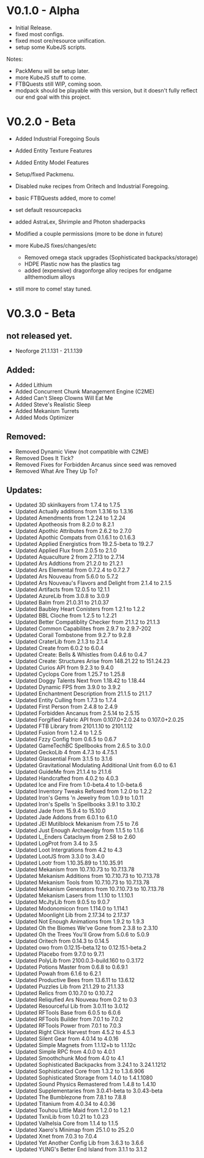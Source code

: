 
# V0.1.0 - Alpha

- Initial Release.
- fixed most configs.
- fixed most ore/resource unification.
- setup some KubeJS scripts.

Notes:

- PackMenu will be setup later.
- more KubeJS stuff to come.
- FTBQuests still WIP, coming soon.
- modpack should be playable with this version, but it doesn't fully reflect our end goal with this project.

# V0.2.0 - Beta

- Added Industrial Foregoing Souls
- Added Entity Texture Features
- Added Entity Model Features

- Setup/fixed Packmenu.
- Disabled nuke recipes from Oritech and Industrial Foregoing.
- basic FTBQuests added, more to come!
- set default resourcepacks
- added AstraLex, Shrimple and Photon shaderpacks
- Modified a couple permissions (more to be done in future)
- more KubeJS fixes/changes/etc
    - Removed omega stack upgrades (Sophisticated backpacks/storage)
    - HDPE Plastic now has the plastics tag
    - added (expensive) dragonforge alloy recipes for endgame allthemodium alloys

- still more to come! stay tuned.

# V0.3.0 - Beta
## not released yet.

- Neoforge 21.1.131 - 21.1.139

## Added: 
- Added Lithium
- Added Concurrent Chunk Management Engine (C2ME)
- Added Can't Sleep Clowns Will Eat Me 
- Added Steve's Realistic Sleep 
- Added Mekanism Turrets 
- Added Mods Optimizer 

## Removed: 
- Removed Dynamic View (not compatible with C2ME)
- Removed Does It Tick?
- Removed Fixes for Forbidden Arcanus since seed was removed
- Removed What Are They Up To?

## Updates:
- Updated 3D skinlkayers from 1.7.4 to 1.7.5
- Updated Actually additions from 1.3.16 to 1.3.16
- Updated Amendments from 1.2.24 to 1.2.24
- Updated Apotheosis from 8.2.0 to 8.2.1
- Updated Apothic Attributes from 2.6.2 to 2.7.0
- Updated Apothic Compats from 0.1.6.1 to 0.1.6.3
- Updated Applied Energistics from 19.2.5-beta to 19.2.7
- Updated Applied Flux from 2.0.5 to 2.1.0
- Updated Aquaculture 2 from 2.7.13 to 2.7.14
- Updated Ars Addtions from 21.2.0 to 21.2.1
- Updated Ars Elemental from 0.7.2.4 to 0.7.2.7
- Updated Ars Nouveau from 5.6.0 to 5.7.2
- Updated Ars Nouveau's Flavors and Delight from 2.1.4 to 2.1.5
- Updated Artifacts from 12.0.5 to 12.1.1
- Updated AzureLib from 3.0.8 to 3.0.9
- Updated Balm from 21.0.31 to 21.0.37
- Updated Baubley Heart Conisters from 1.2.1 to 1.2.2
- Updated BBL Cloche from 1.2.5 to 1.2.21
- Updated Better Compatiblity Checker from 21.1.2 to 21.1.3
- Updated Common Capabilites from 2.9.7 to 2.9.7-202
- Updated Corail Tombstone from 9.2.7 to 9.2.8
- Updated CraterLib from 2.1.3 to 2.1.4
- Updated Create from 6.0.2 to 6.0.4
- Updated Create: Bells & Whistles from 0.4.6 to 0.4.7
- Updated Create: Structures Arise from 148.21.22 to 151.24.23
- Updated Curios API from 9.2.3 to 9.4.0
- Updated Cyclops Core from 1.25.7 to 1.25.8
- Updated Doggy Talents Next from 1.18.42 to 1.18.44
- Updated Dynamic FPS from 3.9.0 to 3.9.2
- Updated Enchantment Description from 21.1.5 to 21.1.7
- Updated Entity Culling from 1.7.3 to 1.7.4
- Updated First Person from 2.4.8 to 2.4.9
- Updated Forbidden Ancanus from 2.5.14 to 2.5.15
- Updated Forgified Fabric API from 0.107.0+2.0.24 to 0.107.0+2.0.25
- Updated FTB Library from 2101.1.10 to 2101.1.12
- Updated Fusion from 1.2.4 to 1.2.5
- Updated Fzzy Config from 0.6.5 to 0.6.7
- Updated GameTechBC Spellbooks from 2.6.5 to 3.0.0
- Updated GeckoLib 4 from 4.7.3 to 4.7.5.1
- Updated Glassential From 3.1.5 to 3.1.6
- Updated Gravitational Modulating Additional Unit from 6.0 to 6.1
- Updated GuideMe from 21.1.4 to 21.1.6
- Updated Handcrafted from 4.0.2 to 4.0.3
- Updated Ice and Fire from 1.0-beta.4 to 1.0-beta.6
- Updated Inventory Tweaks Refoxed from 1.2.0 to 1.2.2
- Updated Iron's Gems 'n Jewelry from 1.0.9 to 1.0.11
- Updated Iron's Spells 'n Spellbooks 3.9.1 to 3.10.2
- Updated Jade from 15.9.4 to 15.10.0
- Updated Jade Addons from 6.0.1 to 6.1.0
- Updated JEI Mutilblock Mekanism from 7.5 to 7.6
- Updated Just Enough Archaeolgy from 1.1.5 to 1.1.6
- Updated L_Enders Cataclsym from 2.58 to 2.60
- Updated LogProt from 3.4 to 3.5
- Updated Loot Intergrations from 4.2 to 4.3
- Updated LootJS from 3.3.0 to 3.4.0
- Updated Lootr from 1.10.35.89 to 1.10.35.91
- Updated Mekanism from 10.7.10.73 to 10.7.13.78
- Updated Mekanism Additions from 10.7.10.73 to 10.7.13.78
- Updated Mekanism Tools from 10.7.10.73 to 10.7.13.78
- Updated Mekanism Generators from 10.7.10.73 to 10.7.13.78
- Updated Mekanism Lasers from 1.1.10 to 1.1.10.1
- Updated McJtyLib from 9.0.5 to 9.0.7
- Updated Modonomicon from 1.114.0 to 1.114.1
- Updated Moonlight Lib from 2.17.34 to 2.17.37
- Updated Not Enough Animations from 1.9.2 to 1.9.3
- Updated Oh the Biomes We've Gone from 2.3.8 to 2.3.10
- Updated Oh the Trees You'll Grow from 5.0.6 to 5.0.9
- Updated Oritech from 0.14.3 to 0.14.5
- Updated owo from 0.12.15-beta.12 to 0.12.15.1-beta.2
- Updated Placebo from 9.7.0 to 9.7.1
- Updated PolyLib from 2100.0.3-build.160 to 0.3.172
- Updated Potions Master from 0.6.8 to 0.6.9.1
- Updated Powah from 6.1.6 to 6.2.1
- Updated Productive Bees from 13.6.11 to 13.6.12
- Updated Puzzles Lib from 21.1.29 to 21.1.33
- Updated Relics from 0.10.7.0 to 0.10.7.2
- Updated Reliqufied Ars Nouveau from 0.2 to 0.3
- Updated Resourceful Lib from 3.0.11 to 3.0.12
- Updated RFTools Base from 6.0.5 to 6.0.6
- Updated RFTools Builder from 7.0.1 to 7.0.2
- Updated RFTools Power from 7.0.1 to 7.0.3
- Updated Right Click Harvest from 4.5.2 to 4.5.3
- Updated Silent Gear from 4.0.14 to 4.0.16
- Updated Simple Magnets from 1.1.12+b to 1.1.12c
- Updated Simple RPC from 4.0.0 to 4.0.1
- Updated Smoothchunk Mod from 4.0 to 4.1
- Updated Sophisticated Backpacks from 3.24.1 to 3.24.1.1212
- Updated Sophisticated Core from 1.3.2 to 1.3.6.906
- Updated Sophisticated Storage from 1.4.0 to 1.4.1.1080
- Updated Sound Physics Remastered from 1.4.8 to 1.4.10
- Updated Supplementaries from 3.0.41-beta to 3.0.43-beta
- Updated The Bumblezone from 7.8.1 to 7.8.8
- Updated Titanium from 4.0.34 to 4.0.36
- Updated Touhou Little Maid from 1.2.0 to 1.2.1
- Updated TxniLib from 1.0.21 to 1.0.23
- Updated Valhelsia Core from 1.1.4 to 1.1.5
- Updated Xaero's Minimap from 25.1.0 to 25.2.0
- Updated Xnet from 7.0.3 to 7.0.4
- Updated Yet Another Config Lib from 3.6.3 to 3.6.6
- Updated YUNG's Better End Island from 3.1.1 to 3.1.2
